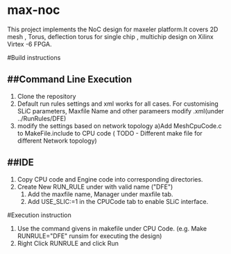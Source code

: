 # max-noc
This project implements the NoC design for maxeler platform.It covers 2D mesh , Torus, deflection torus for single chip , multichip design on Xilinx Virtex -6 FPGA.

#Build instructions

##  ##Command Line Execution
1. Clone the repository
2. Default run rules settings and xml works for all cases. For customising SLiC parameters, Maxfile Name and other parameers modify <NetworkTopology>.xml(under ../RunRules/DFE)
3. modify the settings based on network topology
    a)Add MeshCpuCode.c to MakeFile.include to CPU code ( TODO - Different make file for different Network topology)

##  ##IDE


1. Copy CPU code and Engine code into corresponding directories.
2. Create New RUN_RULE under with valid name ("DFE")
	1. Add the maxfile name, Manager under maxfile tab.
	2. Add USE_SLIC:=1 in the CPUCode tab to enable SLiC interface.

#Execution instruction


1. Use the command givens in makefile under CPU Code. (e.g. Make RUNRULE="DFE" runsim for executing the design)
2. Right Click RUNRULE and click Run